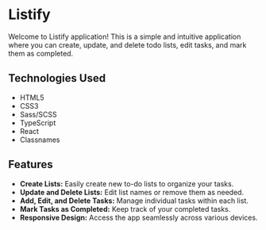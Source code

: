 # Listify

Welcome to Listify application! This is a simple and intuitive application where you can create, update, and delete todo lists, edit tasks, and mark them as completed.

## Technologies Used

- HTML5
- CSS3
- Sass/SCSS
- TypeScript
- React
- Classnames

## Features

- **Create Lists:** Easily create new to-do lists to organize your tasks.
- **Update and Delete Lists:** Edit list names or remove them as needed.
- **Add, Edit, and Delete Tasks:** Manage individual tasks within each list.
- **Mark Tasks as Completed:** Keep track of your completed tasks.
- **Responsive Design:** Access the app seamlessly across various devices.


